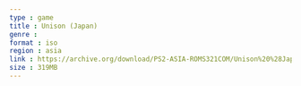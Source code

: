 ```yaml
---
type : game
title : Unison (Japan)
genre : 
format : iso
region : asia
link : https://archive.org/download/PS2-ASIA-ROMS321COM/Unison%20%28Japan%29.7z
size : 319MB
---
```

